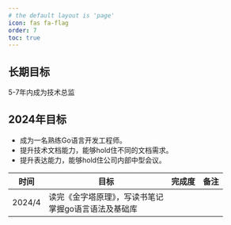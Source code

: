 ```yaml
---
# the default layout is 'page'
icon: fas fa-flag
order: 7
toc: true
---
```


## 长期目标

5-7年内成为技术总监

## 2024年目标

- 成为一名熟练Go语言开发工程师。
- 提升技术文档能力，能够hold住不同的文档需求。
- 提升表达能力，能够hold住公司内部中型会议。

|时间        |目标        |完成度     |备注       |
|--|--|--|--|
|2024/4     | 读完《金字塔原理》，写读书笔记 <br> 掌握go语言语法及基础库         |           |           |






